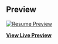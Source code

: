 ## Preview

[![Resume Preview](https://github.com/karthick-git/online-portfolio/blob/master/img/screenshot.png)](https://karthick-git.github.io/online-portfolio/)

**[View Live Preview](https://karthick-git.github.io/online-portfolio/)**

